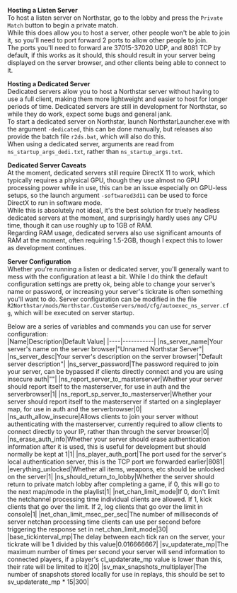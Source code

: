 **Hosting a Listen Server**  
To host a listen server on Northstar, go to the lobby and press the `Private Match` button to begin a private match.  
While this does allow you to host a server, other people won't be able to join it, so you'll need to port forward 2 ports to allow other people to join.  
The ports you'll need to forward are 37015-37020 UDP, and 8081 TCP by default, if this works as it should, this should result in your server being displayed on the server browser, and other clients being able to connect to it.  
  
**Hosting a Dedicated Server**  
Dedicated servers allow you to host a Northstar server without having to use a full client, making them more lightweight and easier to host for longer periods of time. Dedicated servers are still in development for Northstar, so while they do work, expect some bugs and general jank.  
To start a dedicated server on Northstar, launch NorthstarLauncher.exe with the argument `-dedicated`, this can be done manually, but releases also provide the batch file `r2ds.bat`, which will also do this.  
When using a dedicated server, arguments are read from `ns_startup_args_dedi.txt`, rather than `ns_startup_args.txt`.  
  
**Dedicated Server Caveats**  
At the moment, dedicated servers still require DirectX 11 to work, which typically requires a physical GPU, though they use almost no GPU processing power while in use, this can be an issue especially on GPU-less setups, so the launch argument `-softwared3d11` can be used to force DirectX to run in software mode.  
While this is absolutely not ideal, it's the best solution for truely headless dedicated servers at the moment, and surprisingly hardly uses any CPU time, though it can use roughly up to 1GB of RAM.  
Regarding RAM usage, dedicated servers also use significant amounts of RAM at the moment, often requiring 1.5-2GB, though I expect this to lower as development continues.  
  
**Server Configuration**  
Whether you're running a listen or dedicated server, you'll generally want to mess with the configuration at least a bit. While I do think the default configuration settings are pretty ok, being able to change your server's name or password, or increasing your server's tickrate is often something you'll want to do. Server configuration can be modified in the file `R2Northstar/mods/Northstar.CustomServers/mod/cfg/autoexec_ns_server.cfg`, which will be executed on server startup.  
  
Below are a series of variables and commands you can use for server configuration:  
|Name|Description|Default Value|
|----|-----------|
|ns_server_name|Your server's name on the server browser|"Unnamed Northstar Server"|
|ns_server_desc|Your server's description on the server browser|"Default server description"|
|ns_server_password|The password required to join your server, can be bypassed if clients directly connect and you are using insecure auth|""|
|ns_report_server_to_masterserver|Whether your server should report itself to the masterserver, for use in auth and the serverbrowser|1|
|ns_report_sp_server_to_masterserver|Whether your server should report itself to the masterserver if started on a singleplayer map, for use in auth and the serverbrowser|0|
|ns_auth_allow_insecure|Allows clients to join your server without authenticating with the masterserver, currently required to allow clients to connect directly to your IP, rather than through the server browser|0|
|ns_erase_auth_info|Whether your server should erase authentication information after it is used, this is useful for development but should normally be kept at 1|1|
|ns_player_auth_port|The port used for the server's local authentication server, this is the TCP port we forwarded earlier|8081|
|everything_unlocked|Whether all items, weapons, etc should be unlocked on the server|1|
|ns_should_return_to_lobby|Whether the server should return to private match lobby after completing a game, if 0, this will go to the next map/mode in the playlist|1|
|net_chan_limit_mode|If 0, don't limit the netchannel processing time individual clients are allowed. If 1, kick clients that go over the limit. If 2, log clients that go over the limit in console|1|
|net_chan_limit_msec_per_sec|The number of milliseconds of server netchan processing time clients can use per second before triggering the response set in net_chan_limit_mode|30|
|base_tickinterval_mp|The delay between each tick ran on the server, your tickrate will be 1 divided by this value|0.016666667|
|sv_updaterate_mp|The maximum number of times per second your server will send information to connected players, if a player's cl_updaterate_mp value is lower than this, their rate will be limited to it|20|
|sv_max_snapshots_multiplayer|The number of snapshots stored locally for use in replays, this should be set to sv_updaterate_mp * 15|300|